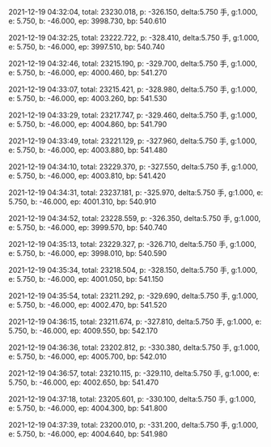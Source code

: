 2021-12-19 04:32:04, total: 23230.018, p: -326.150, delta:5.750 手, g:1.000, e: 5.750, b: -46.000, ep: 3998.730, bp: 540.610

2021-12-19 04:32:25, total: 23222.722, p: -328.410, delta:5.750 手, g:1.000, e: 5.750, b: -46.000, ep: 3997.510, bp: 540.740

2021-12-19 04:32:46, total: 23215.190, p: -329.700, delta:5.750 手, g:1.000, e: 5.750, b: -46.000, ep: 4000.460, bp: 541.270

2021-12-19 04:33:07, total: 23215.421, p: -328.980, delta:5.750 手, g:1.000, e: 5.750, b: -46.000, ep: 4003.260, bp: 541.530

2021-12-19 04:33:29, total: 23217.747, p: -329.460, delta:5.750 手, g:1.000, e: 5.750, b: -46.000, ep: 4004.860, bp: 541.790

2021-12-19 04:33:49, total: 23221.129, p: -327.960, delta:5.750 手, g:1.000, e: 5.750, b: -46.000, ep: 4003.880, bp: 541.480

2021-12-19 04:34:10, total: 23229.370, p: -327.550, delta:5.750 手, g:1.000, e: 5.750, b: -46.000, ep: 4003.810, bp: 541.420

2021-12-19 04:34:31, total: 23237.181, p: -325.970, delta:5.750 手, g:1.000, e: 5.750, b: -46.000, ep: 4001.310, bp: 540.910

2021-12-19 04:34:52, total: 23228.559, p: -326.350, delta:5.750 手, g:1.000, e: 5.750, b: -46.000, ep: 3999.570, bp: 540.740

2021-12-19 04:35:13, total: 23229.327, p: -326.710, delta:5.750 手, g:1.000, e: 5.750, b: -46.000, ep: 3998.010, bp: 540.590

2021-12-19 04:35:34, total: 23218.504, p: -328.150, delta:5.750 手, g:1.000, e: 5.750, b: -46.000, ep: 4001.050, bp: 541.150

2021-12-19 04:35:54, total: 23211.292, p: -329.690, delta:5.750 手, g:1.000, e: 5.750, b: -46.000, ep: 4002.470, bp: 541.520

2021-12-19 04:36:15, total: 23211.674, p: -327.810, delta:5.750 手, g:1.000, e: 5.750, b: -46.000, ep: 4009.550, bp: 542.170

2021-12-19 04:36:36, total: 23202.812, p: -330.380, delta:5.750 手, g:1.000, e: 5.750, b: -46.000, ep: 4005.700, bp: 542.010

2021-12-19 04:36:57, total: 23210.115, p: -329.110, delta:5.750 手, g:1.000, e: 5.750, b: -46.000, ep: 4002.650, bp: 541.470

2021-12-19 04:37:18, total: 23205.601, p: -330.100, delta:5.750 手, g:1.000, e: 5.750, b: -46.000, ep: 4004.300, bp: 541.800

2021-12-19 04:37:39, total: 23200.010, p: -331.200, delta:5.750 手, g:1.000, e: 5.750, b: -46.000, ep: 4004.640, bp: 541.980